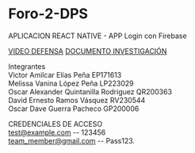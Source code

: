 # Foro-2-DPS

APLICACION REACT NATIVE - APP Login con Firebase  

[VIDEO DEFENSA](https://youtu.be/Xs4Dlo0QdPo)
[DOCUMENTO INVESTIGACIÓN](https://github.com/melissa-lp/Foro-2-DPS/blob/main/FORO%202%20-%20DPS.pdf)


Integrantes  
Victor Amilcar Elías Peña EP171613  
Melissa Vanina López Peña LP223029  
Oscar Alexander Quintanilla Rodriguez QR200363  
David Ernesto Ramos Vásquez RV230544  
Oscar Dave Guerra Pacheco GP200006  

CREDENCIALES DE ACCESO  
test@example.com  --  123456  
team_member@gmail.com  --  Pass123.  
